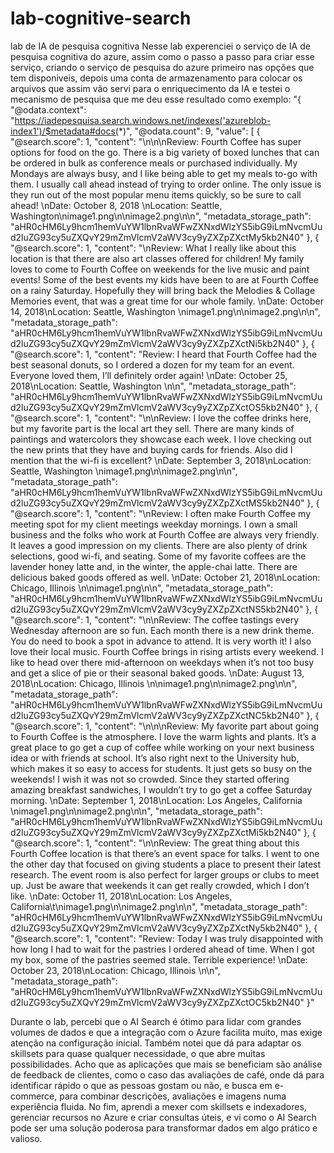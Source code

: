 # lab-cognitive-search
lab de IA de pesquisa cognitiva
Nesse lab experenciei o serviço de IA de pesquisa cognitiva do azure, assim como o passo a passo para criar esse serviço, criando o serviço de pesquisa do azure primeiro nas opções que tem disponiveis, depois uma conta de armazenamento para colocar os arquivos que assim vão servi para o enriquecimento da IA e testei o mecanismo de pesquisa que me deu esse resultado como exemplo:
"{
  "@odata.context": "https://iadepesquisa.search.windows.net/indexes('azureblob-index1')/$metadata#docs(*)",
  "@odata.count": 9,
  "value": [
    {
      "@search.score": 1,
      "content": "\n\n\nReview: Fourth Coffee has super options for food on the go. There is a big variety of boxed lunches that can be ordered in bulk as conference meals or purchased individually. My Mondays are always busy, and I like being able to get my meals to-go with them. I usually call ahead instead of trying to order online. The only issue is they run out of the most popular menu items quickly, so be sure to call ahead! \nDate: October 8, 2018  \nLocation: Seattle, Washington\nimage1.png\n\nimage2.png\n\n",
      "metadata_storage_path": "aHR0cHM6Ly9hcm1hemVuYW1lbnRvaWFwZXNxdWlzYS5ibG9iLmNvcmUud2luZG93cy5uZXQvY29mZmVlcmV2aWV3cy9yZXZpZXctMy5kb2N40"
    },
    {
      "@search.score": 1,
      "content": "\nReview: What I really like about this location is that there are also art classes offered for children! My family loves to come to Fourth Coffee on weekends for the live music and paint events! Some of the best events my kids have been to are at Fourth Coffee on a rainy Saturday. Hopefully they will bring back the Melodies & Collage Memories event, that was a great time for our whole family. \nDate: October 14, 2018\nLocation: Seattle, Washington  \nimage1.png\n\nimage2.png\n\n",
      "metadata_storage_path": "aHR0cHM6Ly9hcm1hemVuYW1lbnRvaWFwZXNxdWlzYS5ibG9iLmNvcmUud2luZG93cy5uZXQvY29mZmVlcmV2aWV3cy9yZXZpZXctNi5kb2N40"
    },
    {
      "@search.score": 1,
      "content": "Review: I heard that Fourth Coffee had the best seasonal donuts, so I ordered a dozen for my team for an event. Everyone loved them, I’ll definitely order again! \nDate: October 25, 2018\nLocation: Seattle, Washington \n\n",
      "metadata_storage_path": "aHR0cHM6Ly9hcm1hemVuYW1lbnRvaWFwZXNxdWlzYS5ibG9iLmNvcmUud2luZG93cy5uZXQvY29mZmVlcmV2aWV3cy9yZXZpZXctOS5kb2N40"
    },
    {
      "@search.score": 1,
      "content": "\n\nReview: I love the coffee drinks here, but my favorite part is the local art they sell. There are many kinds of paintings and watercolors they showcase each week. I love checking out the new prints that they have and buying cards for friends. Also did I mention that the wi-fi is excellent? \nDate: September 3, 2018\nLocation: Seattle, Washington  \nimage1.png\n\nimage2.png\n\n",
      "metadata_storage_path": "aHR0cHM6Ly9hcm1hemVuYW1lbnRvaWFwZXNxdWlzYS5ibG9iLmNvcmUud2luZG93cy5uZXQvY29mZmVlcmV2aWV3cy9yZXZpZXctMS5kb2N40"
    },
    {
      "@search.score": 1,
      "content": "\nReview: I often make Fourth Coffee my meeting spot for my client meetings weekday mornings. I own a small business and the folks who work at Fourth Coffee are always very friendly. It leaves a good impression on my clients. There are also plenty of drink selections, good wi-fi, and seating. Some of my favorite coffees are the lavender honey latte and, in the winter, the apple-chai latte. There are delicious baked goods offered as well. \nDate: October 21, 2018\nLocation: Chicago, Illinois \n\nimage1.png\n\n",
      "metadata_storage_path": "aHR0cHM6Ly9hcm1hemVuYW1lbnRvaWFwZXNxdWlzYS5ibG9iLmNvcmUud2luZG93cy5uZXQvY29mZmVlcmV2aWV3cy9yZXZpZXctNS5kb2N40"
    },
    {
      "@search.score": 1,
      "content": "\n\nReview: The coffee tastings every Wednesday afternoon are so fun. Each month there is a new drink theme. You do need to book a spot in advance to attend. It is very worth it! I also love their local music. Fourth Coffee brings in rising artists every weekend. I like to head over there mid-afternoon on weekdays when it’s not too busy and get a slice of pie or their seasonal baked goods.  \nDate: August 13, 2018\nLocation: Chicago, Illinois  \n\nimage1.png\n\nimage2.png\n\n",
      "metadata_storage_path": "aHR0cHM6Ly9hcm1hemVuYW1lbnRvaWFwZXNxdWlzYS5ibG9iLmNvcmUud2luZG93cy5uZXQvY29mZmVlcmV2aWV3cy9yZXZpZXctNC5kb2N40"
    },
    {
      "@search.score": 1,
      "content": "\n\n\nReview: My favorite part about going to Fourth Coffee is the atmosphere. I love the warm lights and plants. It’s a great place to go get a cup of coffee while working on your next business idea or with friends at school. It’s also right next to the University hub, which makes it so easy to access for students. It just gets so busy on the weekends! I wish it was not so crowded. Since they started offering amazing breakfast sandwiches, I wouldn’t try to go get a coffee Saturday morning.  \nDate: September 1, 2018\nLocation: Los Angeles, California \nimage1.png\n\nimage2.png\n\n",
      "metadata_storage_path": "aHR0cHM6Ly9hcm1hemVuYW1lbnRvaWFwZXNxdWlzYS5ibG9iLmNvcmUud2luZG93cy5uZXQvY29mZmVlcmV2aWV3cy9yZXZpZXctMi5kb2N40"
    },
    {
      "@search.score": 1,
      "content": "\n\nReview: The great thing about this Fourth Coffee location is that there’s an event space for talks. I went to one the other day that focused on giving students a place to present their latest research. The event room is also perfect for larger groups or clubs to meet up. Just be aware that weekends it can get really crowded, which I don’t like. \nDate: October 11, 2018\nLocation: Los Angeles, California\t\nimage1.png\n\nimage2.png\n\n",
      "metadata_storage_path": "aHR0cHM6Ly9hcm1hemVuYW1lbnRvaWFwZXNxdWlzYS5ibG9iLmNvcmUud2luZG93cy5uZXQvY29mZmVlcmV2aWV3cy9yZXZpZXctNy5kb2N40"
    },
    {
      "@search.score": 1,
      "content": "Review: Today I was truly disappointed with how long I had to wait for the pastries I ordered ahead of time. When I got my box, some of the pastries seemed stale. Terrible experience!  \nDate: October 23, 2018\nLocation: Chicago, Illinois \n\n",
      "metadata_storage_path": "aHR0cHM6Ly9hcm1hemVuYW1lbnRvaWFwZXNxdWlzYS5ibG9iLmNvcmUud2luZG93cy5uZXQvY29mZmVlcmV2aWV3cy9yZXZpZXctOC5kb2N40"
    }"
 
     
     
     
Durante o lab, percebi que o AI Search é ótimo para lidar com grandes volumes de dados e que a integração com o Azure facilita muito, mas exige atenção na configuração inicial. Também notei que dá para adaptar os skillsets para quase qualquer necessidade, o que abre muitas possibilidades. Acho que as aplicações que mais se beneficiam são análise de feedback de clientes, como o caso das avaliações de café, onde dá para identificar rápido o que as pessoas gostam ou não, e busca em e-commerce, para combinar descrições, avaliações e imagens numa experiência fluida. No fim, aprendi a mexer com skillsets e indexadores, gerenciar recursos no Azure e criar consultas úteis, e vi como o AI Search pode ser uma solução poderosa para transformar dados em algo prático e valioso.
